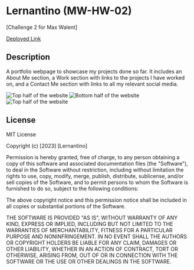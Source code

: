 # Lernantino (MW-HW-02)

[Challenge 2 for Max Walent]

<a href='https://r3gal0.github.io/Lernantino/'>Deployed Link</a>

## Description

A portfolio webpage to showcase my projects done so far. It includes an About Me section, a Work section with links to the projects I have worked on, and a Contact Me section with links to all my relevant social media.

<img src='./assets/images/img1.PNG' alt='Top half of the website'/>
<img src='./assets/images/img2.PNG' alt='Bottom half of the website'/>

<img src="./assets/images/img1.PNG" alt="Top half of the website"/>

## License

MIT License

Copyright (c) [2023] [Lernantino]

Permission is hereby granted, free of charge, to any person obtaining a copy
of this software and associated documentation files (the "Software"), to deal
in the Software without restriction, including without limitation the rights
to use, copy, modify, merge, publish, distribute, sublicense, and/or sell
copies of the Software, and to permit persons to whom the Software is
furnished to do so, subject to the following conditions:

The above copyright notice and this permission notice shall be included in all
copies or substantial portions of the Software.

THE SOFTWARE IS PROVIDED "AS IS", WITHOUT WARRANTY OF ANY KIND, EXPRESS OR
IMPLIED, INCLUDING BUT NOT LIMITED TO THE WARRANTIES OF MERCHANTABILITY,
FITNESS FOR A PARTICULAR PURPOSE AND NONINFRINGEMENT. IN NO EVENT SHALL THE
AUTHORS OR COPYRIGHT HOLDERS BE LIABLE FOR ANY CLAIM, DAMAGES OR OTHER
LIABILITY, WHETHER IN AN ACTION OF CONTRACT, TORT OR OTHERWISE, ARISING FROM,
OUT OF OR IN CONNECTION WITH THE SOFTWARE OR THE USE OR OTHER DEALINGS IN THE
SOFTWARE.


